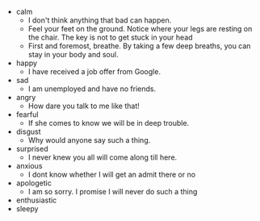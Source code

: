 - calm
	- I don't think anything that bad can happen.
	- Feel your feet on the ground. Notice where your legs are resting on the chair. The key is not to get stuck in your head
	- First and foremost, breathe. By taking a few deep breaths, you can stay in your body and soul.
- happy
	- I have received a job offer from Google.
- sad
	- I am unemployed and have no friends.
- angry
	- How dare you talk to me like that!
- fearful
	- If she comes to know we will be in deep trouble.
- disgust
	- Why would anyone say such a thing.
- surprised
	- I never knew you all will come along till here.
- anxious
	- I dont know whether I will get an admit there or no
- apologetic
	- I am so sorry. I promise I will never do such a thing
- enthusiastic
- sleepy